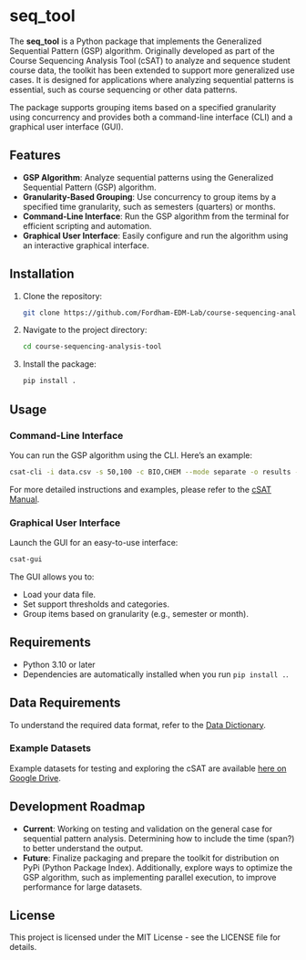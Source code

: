 # seq_tool

The **seq_tool** is a Python package that implements the Generalized Sequential Pattern (GSP) algorithm. Originally developed as part of the Course Sequencing Analysis Tool (cSAT) to analyze and sequence student course data, the toolkit has been extended to support more generalized use cases. It is designed for applications where analyzing sequential patterns is essential, such as course sequencing or other data patterns.

The package supports grouping items based on a specified granularity using concurrency and provides both a command-line interface (CLI) and a graphical user interface (GUI).

## Features

- **GSP Algorithm**: Analyze sequential patterns using the Generalized Sequential Pattern (GSP) algorithm.
- **Granularity-Based Grouping**: Use concurrency to group items by a specified time granularity, such as semesters (quarters) or months.
- **Command-Line Interface**: Run the GSP algorithm from the terminal for efficient scripting and automation.
- **Graphical User Interface**: Easily configure and run the algorithm using an interactive graphical interface.

## Installation

1. Clone the repository:
   ```bash
   git clone https://github.com/Fordham-EDM-Lab/course-sequencing-analysis-tool.git
   ```

2. Navigate to the project directory:
   ```bash
   cd course-sequencing-analysis-tool
   ```

3. Install the package:
   ```bash
   pip install .
   ```

## Usage

### Command-Line Interface

You can run the GSP algorithm using the CLI. Here’s an example:

```bash
csat-cli -i data.csv -s 50,100 -c BIO,CHEM --mode separate -o results --concurrency
```

For more detailed instructions and examples, please refer to the [cSAT Manual](https://docs.google.com/document/d/1yb6dg26jO_m0ir80vgfoN9ED0RF3bohMhJi0B3aig8w/edit?usp=sharing).

### Graphical User Interface

Launch the GUI for an easy-to-use interface:

```bash
csat-gui
```

The GUI allows you to:
- Load your data file.
- Set support thresholds and categories.
- Group items based on granularity (e.g., semester or month).

## Requirements

- Python 3.10 or later
- Dependencies are automatically installed when you run `pip install .`.

## Data Requirements

To understand the required data format, refer to the [Data Dictionary](https://docs.google.com/spreadsheets/d/19fIA5eiZxCav0MiElDoTDvuyinyYroxuJF9LWmQxvNc/edit?usp=sharing).

### Example Datasets

Example datasets for testing and exploring the cSAT are available [here on Google Drive](https://drive.google.com/drive/folders/1hyjKf69IY1wbkWwSl0AzG-wJTITOXlIW?usp=sharing).

## Development Roadmap

- **Current**: Working on testing and validation on the general case for sequential pattern analysis. Determining how to include the time (span?) to better understand the output.
- **Future**: Finalize packaging and prepare the toolkit for distribution on PyPi (Python Package Index). Additionally, explore ways to optimize the GSP algorithm, such as implementing parallel execution, to improve performance for large datasets.

## License

This project is licensed under the MIT License - see the LICENSE file for details.
